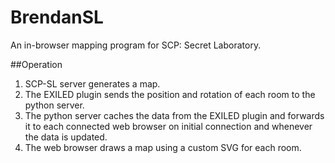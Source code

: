 # BrendanSL
An in-browser mapping program for SCP: Secret Laboratory.

##Operation
1. SCP-SL server generates a map.
2. The EXILED plugin sends the position and rotation of each room to the python server.
3. The python server caches the data from the EXILED plugin and forwards it to each connected web browser on initial connection and whenever the data is updated.
4. The web browser draws a map using a custom SVG for each room.
